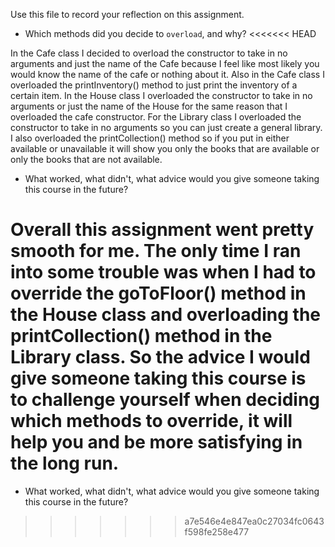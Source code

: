 Use this file to record your reflection on this assignment.

- Which methods did you decide to `overload`, and why?
<<<<<<< HEAD

In the Cafe class I decided to overload the constructor to take in no arguments and just the name of the Cafe because I feel like most likely you would know the name of the cafe or nothing about it. Also in the Cafe class I overloaded the printInventory() method to just print the inventory of a certain item. In the House class I overloaded the constructor to take in no arguments or just the name of the House for the same reason that I overloaded the cafe constructor. For the Library class I overloaded the constructor to take in no arguments so you can just create a general library. I also overloaded the printCollection() method so if you put in either available or unavailable it will show you only the books that are available or only the books that are not available. 

- What worked, what didn't, what advice would you give someone taking this course in the future?

Overall this assignment went pretty smooth for me. The only time I ran into some trouble was when I had to override the goToFloor() method in the House class and overloading the printCollection() method in the Library class. So the advice I would give someone taking this course is to challenge yourself when deciding which methods to override, it will help you and be more satisfying in the long run. 
=======
- What worked, what didn't, what advice would you give someone taking this course in the future?
>>>>>>> a7e546e4e847ea0c27034fc0643f598fe258e477
